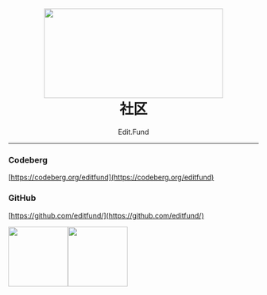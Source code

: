 <h1 align="center">
  <img src="https://codeberg.org/img/img-misc/raw/branch/main/people-hugging_0.svg" width="360" height="180"  />
  <br />
  社区
</h1>
<p align="center">
   Edit.Fund
</p>

------

###  Codeberg

[https://codeberg.org/editfund](https://codeberg.org/editfund)

### GitHub
[https://github.com/editfund/](https://github.com/editfund/)

<div style="display: flex;">
  <div><img src="_images/misc/GitHub/icon-campus_program.webp" width="120px" height="120px"> </div>
  <div><img src="_images/misc/GitHub/icon-student_developer_pack.webp" width="120px" height="120px"></div>
</div>


